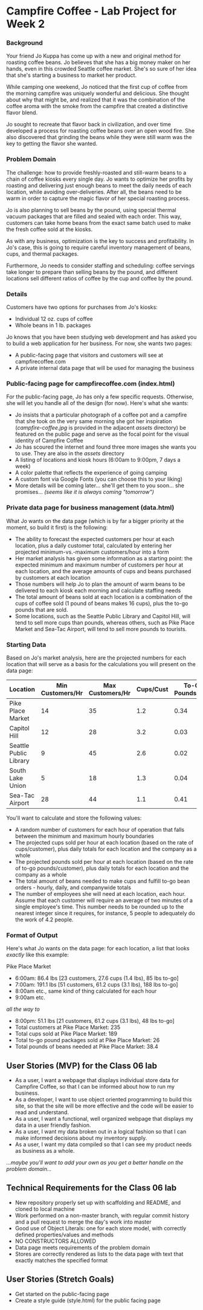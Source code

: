 # Campfire Coffee - Lab Project for Week 2

### Background

Your friend Jo Kuppa has come up with a new and original method for roasting coffee beans. Jo believes that she has a big money maker on her hands, even in this crowded Seattle coffee market. She's so sure of her idea that she's starting a business to market her product.

While camping one weekend, Jo noticed that the first cup of coffee from the morning campfire was uniquely wonderful and delicious. She thought about why that might be, and realized that it was the combination of the coffee aroma with the smoke from the campfire that created a distinctive flavor blend.

Jo sought to recreate that flavor back in civilization, and over time developed a process for roasting coffee beans over an open wood fire.  She also discovered that grinding the beans while they were still warm was the key to getting the flavor she wanted.

### Problem Domain

The challenge: how to provide freshly-roasted and still-warm beans to a chain of coffee kiosks every single day. Jo wants to optimize her profits by roasting and delivering just enough beans to meet the daily needs of each location, while avoiding over-deliveries. After all, the beans need to be warm in order to capture the magic flavor of her special roasting process.

Jo is also planning to sell beans by the pound, using special thermal vacuum packages that are filled and sealed with each order. This way, customers can take home beans from the exact same batch used to make the fresh coffee sold at the kiosks.

As with any business, optimization is the key to success and profitability. In Jo's case, this is going to require careful inventory management of beans, cups, and thermal packages.

Furthermore, Jo needs to consider staffing and scheduling: coffee servings take longer to prepare than selling beans by the pound, and different locations sell different ratios of coffee by the cup and coffee by the pound.

### Details

Customers have two options for purchases from Jo's kiosks:

- Individual 12 oz. cups of coffee
- Whole beans in 1 lb. packages

Jo knows that you have been studying web development and has asked you to build a web application for her business. For now, she wants two pages:

- A public-facing page that visitors and customers will see at campfirecoffee.com
- A private internal data page that will be used for managing the business

### Public-facing page for campfirecoffee.com (index.html)

For the public-facing page, Jo has only a few specific requests. Otherwise, she will let you handle all of the design (for now). Here's what she wants:

- Jo insists that a particular photograph of a coffee pot and a campfire that she took on the very same morning she got her inspiration (*campfire-coffee.jpg* is provided in the adjacent *assets* directory) be featured on the public page and serve as the focal point for the visual identity of Campfire Coffee
- Jo has scoured the internet and found three more images she wants you to use. They are also in the *assets* directory
- A listing of locations and kiosk hours (6:00am to 9:00pm, 7 days a week)
- A color palette that reflects the experience of going camping
- A custom font via Google Fonts (you can choose this to your liking)
- More details will be coming later... she'll get them to you soon... she promises... *(seems like it is always coming "tomorrow")*

### Private data page for business management (data.html)

What Jo wants on the data page (which is by far a bigger priority at the moment, so build it first) is the following:

- The ability to forecast the expected customers per hour at each location, plus a daily customer total, calculated by entering her projected minimum-vs.-maximum customers/hour into a form
- Her market analysis has given some information as a starting point: the expected minimum and maximum number of customers per hour at each location, and the average amounts of cups and beans purchased by customers at each location
- Those numbers will help Jo to plan the amount of warm beans to be delivered to each kiosk each morning and calculate staffing needs
- The total amount of beans sold at each location is a combination of the cups of coffee sold (1 pound of beans makes 16 cups), plus the to-go pounds that are sold.
- Some locations, such as the Seattle Public Library and Capitol Hill, will tend to sell more cups than pounds, whereas others, such as Pike Place Market and Sea-Tac Airport, will tend to sell more pounds to tourists.

### Starting Data

Based on Jo's market analysis, here are the projected numbers for each location that will serve as a basis for the calculations you will present on the data page:

| Location  | Min Customers/Hr  | Max Customers/Hr  | Cups/Cust  | To-Go Pounds/Cust  |
|---|---|---|---|---|
| Pike Place Market  | 14  | 35  | 1.2  | 0.34  |
| Capitol Hill  | 12  | 28  | 3.2  | 0.03  |
| Seattle Public Library  | 9  | 45  | 2.6  | 0.02  |
| South Lake Union  | 5  | 18  | 1.3  | 0.04  |
| Sea-Tac Airport  | 28  | 44  | 1.1  | 0.41  |

You'll want to calculate and store the following values:

- A random number of customers for each hour of operation that falls between the minimum and maximum hourly boundaries
- The projected cups sold per hour at each location (based on the rate of cups/customer), plus daily totals for each location and the company as a whole
- The projected pounds sold per hour at each location (based on the rate of to-go pounds/customer), plus daily totals for each location and the company as a whole
- The total amount of beans needed to make cups and fulfill to-go bean orders - hourly, daily, and companywide totals
- The number of employees she will need at each location, each hour. Assume that each customer will require an average of two minutes of a single employee's time. This number needs to be rounded up to the nearest integer since it requires, for instance, 5 people to adequately do the work of 4.2 people.

### Format of Output

Here's what Jo wants on the data page: for each location, a list that looks *exactly* like this example:

Pike Place Market

- 6:00am: 86.4 lbs [23 customers, 27.6 cups (1.4 lbs), 85 lbs to-go]
- 7:00am: 191.1 lbs [51 customers, 61.2 cups (3.1 lbs), 188 lbs to-go]
- 8:00am etc., same kind of thing calculated for each hour
- 9:00am etc.

*all the way to*

- 8:00pm: 51.1 lbs [21 customers, 61.2 cups (3.1 lbs), 48 lbs to-go]
- Total customers at Pike Place Market: 235
- Total cups sold at Pike Place Market: 189
- Total to-go pound packages sold at Pike Place Market: 26
- Total pounds of beans needed at Pike Place Market: 38.4

## User Stories (MVP) for the Class 06 lab
 - As a user, I want a webpage that displays individual store data for Campfire Coffee, so that I can be informed about how to run my business.
 - As a developer, I want to use object oriented programming to build this site, so that the site will be more effective and the code will be easier to read and understand.
 - As a user, I want a functional, well organized webpage that displays my data in a user friendly fashion.
 - As a user, I want my data broken out in a logical fashion so that I can make informed decisions about my inventory supply.
 - As a user, I want my data compiled so that I can see my product needs as business as a whole.

*...maybe you'll want to add your own as you get a better handle on the problem domain...*

## Technical Requirements for the Class 06 lab
 - New repository properly set up with scaffolding and README, and cloned to local machine
 - Work performed on a non-master branch, with regular commit history and a pull request to merge the day's work into master
 - Good use of Object Literals: one for each store model, with correctly defined properties/values and methods
 - NO CONSTRUCTORS ALLOWED
 - Data page meets requirements of the problem domain
 - Stores are correctly rendered as lists to the data page with text that exactly matches the specified format

## User Stories (Stretch Goals)
- Get started on the public-facing page
- Create a style guide (style.html) for the public facing page
